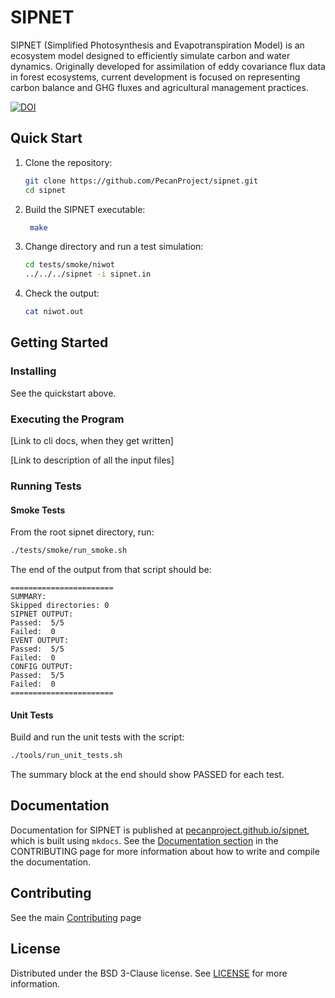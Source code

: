 # SIPNET

SIPNET (Simplified Photosynthesis and Evapotranspiration Model) is an ecosystem model designed to efficiently simulate
carbon and water dynamics. Originally developed for assimilation of eddy covariance flux data in forest ecosystems, 
current development is focused on representing carbon balance and GHG fluxes and agricultural management practices.

[![DOI](https://zenodo.org/badge/DOI/10.5281/zenodo.17148669.svg)](https://doi.org/10.5281/zenodo.17148669)


## Quick Start

1. Clone the repository:
   ```bash
   git clone https://github.com/PecanProject/sipnet.git
   cd sipnet
   ```
2. Build the SIPNET executable:
   ```bash
    make
   ```
3. Change directory and run a test simulation:
   ```bash
   cd tests/smoke/niwot
   ../../../sipnet -i sipnet.in
   ```
4. Check the output:
   ```bash
   cat niwot.out
   ```

## Getting Started

### Installing

See the quickstart above.

### Executing the Program

[Link to cli docs, when they get written]

[Link to description of all the input files]

### Running Tests

#### Smoke Tests

From the root sipnet directory, run:

```bash
./tests/smoke/run_smoke.sh
```

The end of the output from that script should be:

```shell
=======================
SUMMARY:
Skipped directories: 0
SIPNET OUTPUT:
Passed:  5/5
Failed:  0
EVENT OUTPUT:
Passed:  5/5
Failed:  0
CONFIG OUTPUT:
Passed:  5/5
Failed:  0
=======================
```

#### Unit Tests

Build and run the unit tests with the script:

```bash
./tools/run_unit_tests.sh
```

The summary block at the end should show PASSED for each test.

## Documentation

Documentation for SIPNET is published at [pecanproject.github.io/sipnet](https://pecanproject.github.io/sipnet/), which is built using `mkdocs`. See 
the [Documentation section](CONTRIBUTING.md#documentation) in the CONTRIBUTING page for more information
about how to write and compile the documentation.

## Contributing

See the main [Contributing](CONTRIBUTING.md) page

## License

Distributed under the BSD 3-Clause license. See [LICENSE](https://github.com/PecanProject/sipnet/blob/master/LICENSE) for more information.
